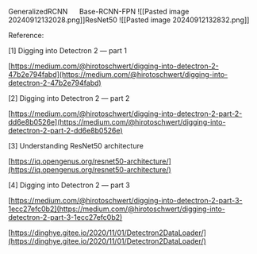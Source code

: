 
GeneralizedRCNN      Base-RCNN-FPN
![[Pasted image 20240912132028.png]]ResNet50
![[Pasted image 20240912132832.png]]

Reference:

[1] Digging into Detectron 2 — part 1

[https://medium.com/@hirotoschwert/digging-into-detectron-2-47b2e794fabd](https://medium.com/@hirotoschwert/digging-into-detectron-2-47b2e794fabd)

[2] Digging into Detectron 2 — part 2

[https://medium.com/@hirotoschwert/digging-into-detectron-2-part-2-dd6e8b0526e](https://medium.com/@hirotoschwert/digging-into-detectron-2-part-2-dd6e8b0526e)

[3] Understanding ResNet50 architecture

[https://iq.opengenus.org/resnet50-architecture/](https://iq.opengenus.org/resnet50-architecture/)

[4] Digging into Detectron 2 — part 3

[https://medium.com/@hirotoschwert/digging-into-detectron-2-part-3-1ecc27efc0b2](https://medium.com/@hirotoschwert/digging-into-detectron-2-part-3-1ecc27efc0b2)

[https://dinghye.gitee.io/2020/11/01/Detectron2DataLoader/](https://dinghye.gitee.io/2020/11/01/Detectron2DataLoader/)